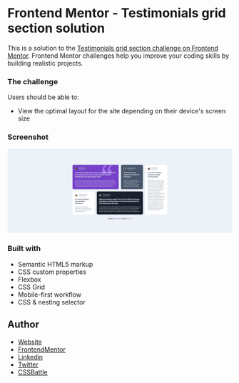 # Frontend Mentor - Testimonials grid section solution

This is a solution to the [Testimonials grid section challenge on Frontend Mentor](https://www.frontendmentor.io/challenges/testimonials-grid-section-Nnw6J7Un7). Frontend Mentor challenges help you improve your coding skills by building realistic projects.

### The challenge

Users should be able to:

- View the optimal layout for the site depending on their device's screen size

### Screenshot

![](./images/screenshot.png)

### Built with

- Semantic HTML5 markup
- CSS custom properties
- Flexbox
- CSS Grid
- Mobile-first workflow
- CSS & nesting selector

## Author

- [Website](https://www.dejanlukic.com)
- [FrontendMentor](https://www.frontendmentor.io/profile/DejanSheki)
- [Linkedin](https://www.linkedin.com/in/dejansheki/)
- [Twitter](https://twitter.com/DejanSheki)
- [CSSBattle](https://cssbattle.dev/player/dejansheki)
